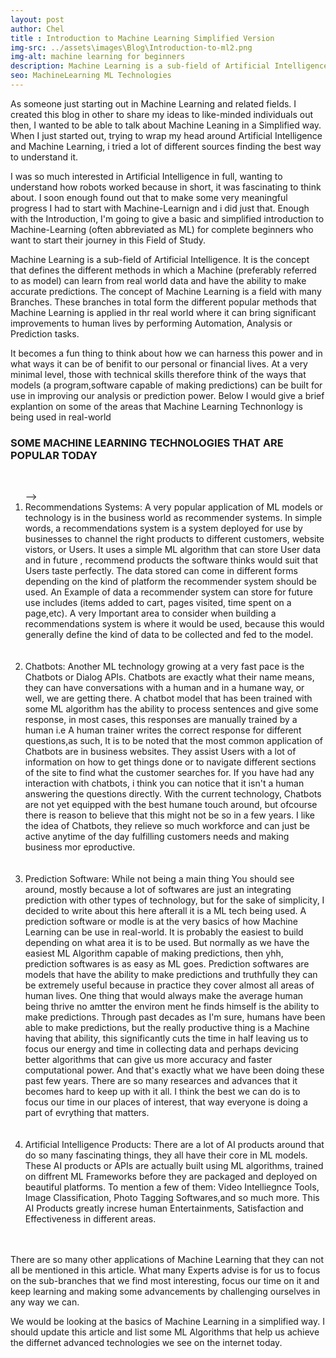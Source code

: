 ```yaml
---
layout: post
author: Chel
title : Introduction to Machine Learning Simplified Version
img-src: ../assets\images\Blog\Introduction-to-ml2.png
img-alt: machine learning for beginners
description: Machine Learning is a sub-field of Artificial Intelligence. It is the concept that defines the different methods in which a Machine (preferably referred to as model) can learn from real world data and have the ability to make accurate predictions.
seo: MachineLearning ML Technologies
---
```


As someone just starting out in Machine Learning and related fields. I created this blog in other to share my ideas to like-minded individuals out then, I wanted to be able to talk about Machine Leaning in a Simplified way. When I just started out, trying to wrap my head around Artificial Intelligence and Machine Learning, i tried a lot of different sources finding the best way to understand it. 

I was so much interested in Artificial Intelligence in full, wanting to understand how robots worked because in short, it was fascinating to think about. I soon enough found out that to make some very meaningful progress I had to start with Machine-Learnign and i did just that. Enough with the Introduction, I'm going to give a basic and simplified introduction to Machine-Learning (often abbreviated as ML) for complete beginners who want to start their journey in this Field of Study.


Machine Learning is a sub-field of Artificial Intelligence. It is the concept that defines the different methods in which a Machine (preferably referred to as model) can learn from real world data and have the ability to make accurate predictions. The concept of Machine Learning is a field with many Branches. These branches in total form the different popular methods that Machine Learning is applied in thr real world where it can bring significant improvements to human lives by performing Automation, Analysis or Prediction tasks.

It becomes a fun thing to think about how we can harness this power and in what ways it can be of benifit to our personal or financial lives. At a very minimal level, those with technical skills therefore think of the ways that models (a program,software capable of making predictions) can be built for use in improving our analysis or prediction power. Below I would give a brief explantion on some of the areas that Machine Learning Technonlogy is being used in real-world <br> 
		

 <h3 class="blog-headers">SOME MACHINE LEARNING TECHNOLOGIES THAT ARE POPULAR TODAY</h3>
<br>

<ol class="blog-lists"> -->
	<li>Recommendations Systems: A very popular application of ML models or technology is in the business world as recommender systems. In simple words, a recommendations system is a system deployed for use by businesses to channel the right products to different customers, website vistors, or Users. It uses a simple ML algorithm that can store User data and in future , recommend products the software thinks would suit that Users taste perfectly. The data stored can come in different forms depending on the kind of platform the recommender system should be used. An Example of data a recommender system can store for future use includes (items added to cart, pages visited, time spent on a page,etc). A very Important area to consider when building a recommendations system is where it would be used, because this would generally define the kind of data to be collected and fed to the model.</li><br><br>
	<li>Chatbots: Another ML technology growing at a very fast pace is the Chatbots or Dialog APIs. Chatbots are exactly what their name means, they can have conversations with a human and in a humane way, or well, we are getting there. A chatbot model that has been trained with some ML algorithm has the ability to process sentences and give some response, in most cases, this responses are manually trained by a human i.e A human trainer writes the correct response for different questions,as such, It is to be noted that the most common application of Chatbots are in business websites. They assist Users with a lot of information on how to get things done or to navigate different sections of the site to find what the customer searches for. If you have had any interaction with chatbots, i think you can notice that it isn't a human answering the questions directly. With the current technology, Chatbots are not yet equipped with the best humane touch around, but ofcourse there is reason to believe that this might not be so in a few years. I like the idea of Chatbots, they relieve so much workforce and can just be active anytime of the day fulfilling customers needs and making business mor eproductive.</li><br><br>
	<li>Prediction Software: While not being a main thing You should see around, mostly because a lot of softwares are just an integrating prediction with other types of technology, but for the sake of simplicity, I decided to write about this here afterall it is a ML tech being used. A prediction software or modle is at the very basics of how Machine Learning can be use in real-world. It is probably the easiest to build depending on what area it is to be used. But normally as we have the easiest ML Algorithm capable of making predictions, then yhh, prediction softwares is as easy as ML goes. Prediction softwares are models that have the ability to make predictions and truthfully they can be extremely useful because in practice they cover almost all areas of human lives. One thing that would always make the average human being thrive no amtter the environ ment he finds himself is the ability to make predictions. Through past decades as I'm sure, humans have been able to make predictions, but the really productive thing is a Machine having that ability, this significantly cuts the time in half leaving us to focus our energy and time in collecting data and perhaps devicing better algorithms that can give us more accuracy and faster computational power. And that's exactly what we have been doing these past few years. There are so many researces and advances that it becomes hard to keep up with it all. I think the best we can do is to focus our time in our places of interest, that way everyone is doing a part of evrything that matters.</li><br><br>
	<li>Artificial Intelligence Products: There are a lot of AI products around that do so many fascinating things, they all have their core in ML models. These AI products or APIs are actually built using ML algorithms, trained on diffrent ML Frameworks before they are packaged and deployed on beautiful platforms. To mention a few of them: Video Intelliegnce Tools, Image Classification, Photo Tagging Softwares,and so much more. This AI Products greatly increse human Entertainments, Satisfaction and Effectiveness in different areas.</li><br><br>
 </ol>



There are so many other applications of Machine Learning that they can not all be mentioned in this article. What many Experts advise is for us to focus on the sub-branches that we find most interesting, focus our time on it and keep learning and making some advancements by challenging ourselves in any way we can.

We would be looking at the basics of Machine Learning in a simplified way. I should update this article and list some ML Algorithms that help us achieve the differnet advanced technologies we see on the internet today.


